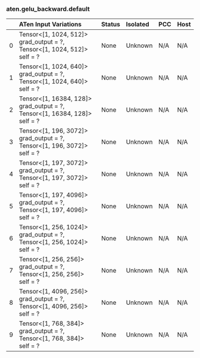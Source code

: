 ### aten.gelu_backward.default
|    | ATen Input Variations                                                        | Status   | Isolated   | PCC   | Host   |
|---:|:-----------------------------------------------------------------------------|:---------|:-----------|:------|:-------|
|  0 | Tensor<[1, 1024, 512]> grad_output = ?,<br>Tensor<[1, 1024, 512]> self = ?   | None     | Unknown    | N/A   | N/A    |
|  1 | Tensor<[1, 1024, 640]> grad_output = ?,<br>Tensor<[1, 1024, 640]> self = ?   | None     | Unknown    | N/A   | N/A    |
|  2 | Tensor<[1, 16384, 128]> grad_output = ?,<br>Tensor<[1, 16384, 128]> self = ? | None     | Unknown    | N/A   | N/A    |
|  3 | Tensor<[1, 196, 3072]> grad_output = ?,<br>Tensor<[1, 196, 3072]> self = ?   | None     | Unknown    | N/A   | N/A    |
|  4 | Tensor<[1, 197, 3072]> grad_output = ?,<br>Tensor<[1, 197, 3072]> self = ?   | None     | Unknown    | N/A   | N/A    |
|  5 | Tensor<[1, 197, 4096]> grad_output = ?,<br>Tensor<[1, 197, 4096]> self = ?   | None     | Unknown    | N/A   | N/A    |
|  6 | Tensor<[1, 256, 1024]> grad_output = ?,<br>Tensor<[1, 256, 1024]> self = ?   | None     | Unknown    | N/A   | N/A    |
|  7 | Tensor<[1, 256, 256]> grad_output = ?,<br>Tensor<[1, 256, 256]> self = ?     | None     | Unknown    | N/A   | N/A    |
|  8 | Tensor<[1, 4096, 256]> grad_output = ?,<br>Tensor<[1, 4096, 256]> self = ?   | None     | Unknown    | N/A   | N/A    |
|  9 | Tensor<[1, 768, 384]> grad_output = ?,<br>Tensor<[1, 768, 384]> self = ?     | None     | Unknown    | N/A   | N/A    |

